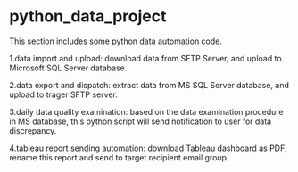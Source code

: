 # python_data_project

This section includes some python data automation code.

1.data import and upload: download data from SFTP Server, and upload to Microsoft SQL Server database.

2.data export and dispatch: extract data from MS SQL Server database, and upload to trager SFTP server.

3.daily data quality examination: based on the data examination procedure in MS database, this python script will send notification to user for data discrepancy.

4.tableau report sending automation: download Tableau dashboard as PDF, rename this report and send to target recipient email group. 
